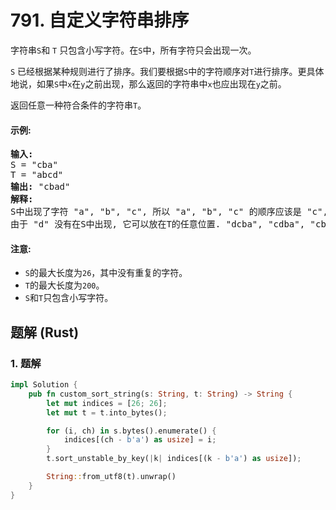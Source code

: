 # 791. 自定义字符串排序
字符串`S`和 `T` 只包含小写字符。在`S`中，所有字符只会出现一次。

`S` 已经根据某种规则进行了排序。我们要根据`S`中的字符顺序对`T`进行排序。更具体地说，如果`S`中`x`在`y`之前出现，那么返回的字符串中`x`也应出现在`y`之前。

返回任意一种符合条件的字符串`T`。

#### 示例:
<pre>
<b>输入:</b>
S = "cba"
T = "abcd"
<b>输出:</b> "cbad"
<b>解释:</b>
S中出现了字符 "a", "b", "c", 所以 "a", "b", "c" 的顺序应该是 "c", "b", "a".
由于 "d" 没有在S中出现, 它可以放在T的任意位置. "dcba", "cdba", "cbda" 都是合法的输出。
</pre>

#### 注意:
* `S`的最大长度为`26`，其中没有重复的字符。
* `T`的最大长度为`200`。
* `S`和`T`只包含小写字符。

## 题解 (Rust)

### 1. 题解
```Rust
impl Solution {
    pub fn custom_sort_string(s: String, t: String) -> String {
        let mut indices = [26; 26];
        let mut t = t.into_bytes();

        for (i, ch) in s.bytes().enumerate() {
            indices[(ch - b'a') as usize] = i;
        }
        t.sort_unstable_by_key(|k| indices[(k - b'a') as usize]);

        String::from_utf8(t).unwrap()
    }
}
```
